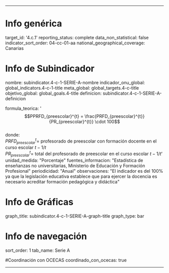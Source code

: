 ---

# Info genérica
target_id: '4.c.1'
reporting_status: complete
data_non_statistical: false
indicator_sort_order: 04-cc-01-aa
national_geographical_coverage: Canarias

# Info de Subindicador
nombre: subindicator.4-c-1-SERIE-A-nombre
indicador_onu_global: global_indicators.4-c-1-title
meta_global: global_targets.4-c-title
objetivo_global: global_goals.4-title
definicion: subindicator.4-c-1-SERIE-A-definicion

formula_teorica: '$$PPRFD_{preescolar}^{t} = \frac{PRFD_{preescolar}^{t}}{PR_{preescolar}^{t}} \cdot 100$$ <br>
donde: <br>
$PRFD_{preescolar}^{t} =$ profesorado de preescolar con formación docente en el curso escolar $t-1/t$ <br>
$PR_{preescolar}^{t} =$ total del profesorado de preescolar en el curso escolar $t-1/t$'
unidad_medida: "Porcentaje"
fuentes_informacion: "Estadística de enseñanzas no universitarias, Ministerio de Educación y Formación Profesional"
periodicidad: "Anual"
observaciones: "El indicador es del 100% ya que la legislación educativa establece que para ejercer la docencia es necesario acreditar formación pedagógica y didáctica"

# Info de Gráficas
graph_title: subindicator.4-c-1-SERIE-A-graph-title
graph_type: bar

# Info de navegación
sort_order: 1
tab_name: Serie A

#Coordinación con OCECAS
coordinado_con_ocecas: true

---